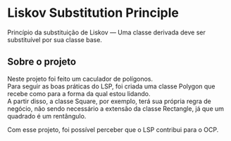 # Liskov Substitution Principle

Princípio da substituição de Liskov — Uma classe derivada deve ser substituível por sua classe base.

## Sobre o projeto

Neste projeto foi feito um caculador de polígonos. <br>
Para seguir as boas práticas do LSP, foi criada uma classe Polygon que recebe como para a forma da qual estou lidando. <br>
A partir disso, a classe Square, por exemplo, terá sua própria regra de negócio, não sendo necessário a extensão da classe Rectangle, já que um quadrado é um rentângulo.

Com esse projeto, foi possível perceber que o LSP contribui para o OCP.
